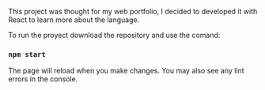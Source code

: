 This project was thought for my web portfolio, I decided to developed it with React to learn more about the language.

To run the proyect download the repository and use the comand:

### `npm start`

The page will reload when you make changes.
You may also see any lint errors in the console.

